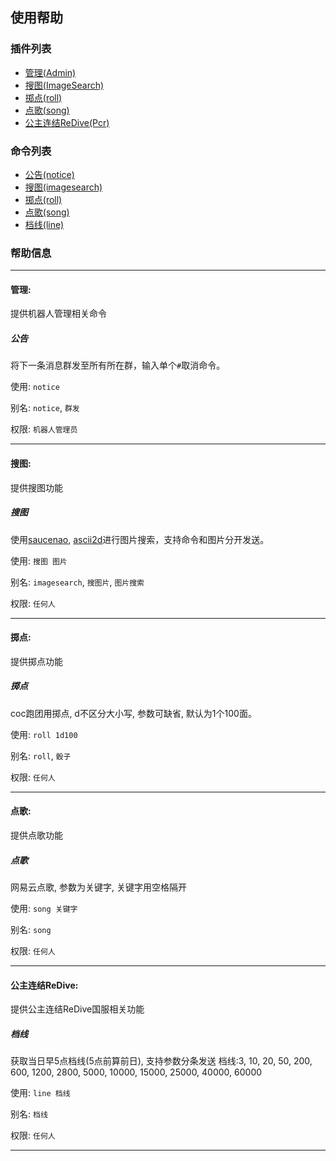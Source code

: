 ## 使用帮助

### 插件列表

- [管理(Admin)](#admin)
- [搜图(ImageSearch)](#image-search)
- [掷点(roll)](#roll)
- [点歌(song)](#song)
- [公主连结ReDive(Pcr)](#pcr)

### 命令列表

- [公告(notice)](#command-notice)
- [搜图(imagesearch)](#command-imagesearch)
- [掷点(roll)](#command-roll)
- [点歌(song)](#command-song)
- [档线(line)](#command-line)


### 帮助信息

---

#### <a name="admin">管理</a>:

提供机器人管理相关命令

##### <a name="command-notice">公告</a>

将下一条消息群发至所有所在群，输入单个`#`取消命令。

使用: `notice`

别名: `notice`, `群发`

权限: `机器人管理员`

---

#### <a name="image-search">搜图</a>:

提供搜图功能

##### <a name="command-imagesearch">搜图</a>

使用[saucenao](https://saucenao.com/), [ascii2d](https://ascii2d.net/)进行图片搜索，支持命令和图片分开发送。

使用: `搜图 图片`

别名: `imagesearch`, `搜图片`, `图片搜索`

权限: `任何人`

---

#### <a name="roll">掷点</a>:

提供掷点功能

##### <a name="command-roll">掷点</a>

coc跑团用掷点, d不区分大小写, 参数可缺省, 默认为1个100面。

使用: `roll 1d100`

别名: `roll`, `骰子`

权限: `任何人`

---

#### <a name="song">点歌</a>:

提供点歌功能

##### <a name="command-song">点歌</a>

网易云点歌, 参数为关键字, 关键字用空格隔开

使用: `song 关键字`

别名: `song`

权限: `任何人`

---

#### <a name="pcr">公主连结ReDive</a>:

提供公主连结ReDive国服相关功能

##### <a name="command-line">档线</a>

获取当日早5点档线(5点前算前日), 支持参数分条发送
档线:3, 10, 20, 50, 200, 600, 1200, 2800, 5000, 10000, 15000, 25000, 40000, 60000

使用: `line 档线`

别名: `档线`

权限: `任何人`

---
